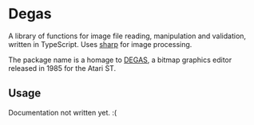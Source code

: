 # Degas

A library of functions for image file reading, manipulation and validation, written in TypeScript. Uses
[sharp](https://github.com/lovell/sharp) for image processing.

The package name is a homage to [DEGAS](https://en.wikipedia.org/wiki/DEGAS_%28software%29), a bitmap graphics editor
released in 1985 for the Atari ST.

## Usage

Documentation not written yet. :(
